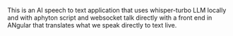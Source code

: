 This is an AI speech to text application that uses whisper-turbo LLM locally and with aphyton script and websocket talk directly with a front end in ANgular that translates what we speak directly to text live.